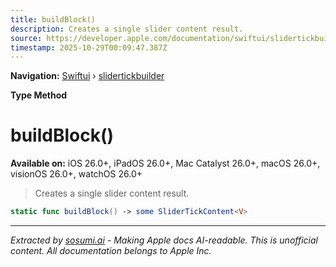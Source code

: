 ```yaml
---
title: buildBlock()
description: Creates a single slider content result.
source: https://developer.apple.com/documentation/swiftui/slidertickbuilder/buildblock()
timestamp: 2025-10-29T00:09:47.387Z
---
```


**Navigation:** [Swiftui](/documentation/swiftui) › [slidertickbuilder](/documentation/swiftui/slidertickbuilder)

**Type Method**

# buildBlock()

**Available on:** iOS 26.0+, iPadOS 26.0+, Mac Catalyst 26.0+, macOS 26.0+, visionOS 26.0+, watchOS 26.0+

> Creates a single slider content result.

```swift
static func buildBlock() -> some SliderTickContent<V>
```

---

*Extracted by [sosumi.ai](https://sosumi.ai) - Making Apple docs AI-readable.*
*This is unofficial content. All documentation belongs to Apple Inc.*
